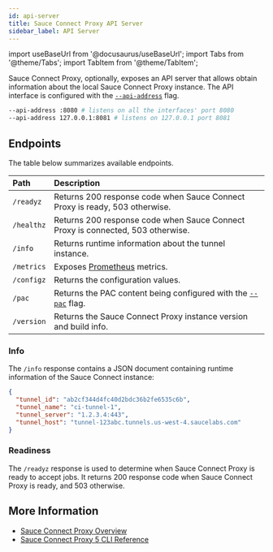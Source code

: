 ```yaml
---
id: api-server
title: Sauce Connect Proxy API Server
sidebar_label: API Server
---
```


import useBaseUrl from '@docusaurus/useBaseUrl';
import Tabs from '@theme/Tabs';
import TabItem from '@theme/TabItem';

Sauce Connect Proxy, optionally, exposes an API server that allows obtain information about the local Sauce Connect Proxy instance.
The API interface is configured with the [`--api-address`](/dev/cli/sauce-connect-5/run/#--api-address) flag.

```bash
--api-address :8080 # listens on all the interfaces' port 8080
--api-address 127.0.0.1:8081 # listens on 127.0.0.1 port 8081
```


## Endpoints

The table below summarizes available endpoints.

| Path       | Description                                                                                            |
| :--------- | :----------------------------------------------------------------------------------------------------- |
| `/readyz`  | Returns 200 response code when Sauce Connect Proxy is ready, 503 otherwise.                            |
| `/healthz` | Returns 200 response code when Sauce Connect Proxy is connected, 503 otherwise.                        |
| `/info`    | Returns runtime information about the tunnel instance.                                                 |
| `/metrics` | Exposes [Prometheus](https://prometheus.io/) metrics.                                                  |
| `/configz` | Returns the configuration values.                                                                      |
| `/pac`     | Returns the PAC content being configured with the [`--pac`](/dev/cli/sauce-connect-5/run/#--pac) flag. |
| `/version` | Returns the Sauce Connect Proxy instance version and build info.                                       |

### Info

The `/info` response contains a JSON document containing runtime information of the Sauce Connect instance:

```json
{
  "tunnel_id": "ab2cf344d4fc40d2bdc36b2fe6535c6b",
  "tunnel_name": "ci-tunnel-1",
  "tunnel_server": "1.2.3.4:443",
  "tunnel_host": "tunnel-123abc.tunnels.us-west-4.saucelabs.com"
}
```

### Readiness

The `/readyz` response is used to determine when Sauce Connect Proxy is ready to accept jobs. It returns 200 response code when Sauce Connect Proxy is ready, and 503 otherwise.

## More Information

- [Sauce Connect Proxy Overview](/secure-connections/sauce-connect/)
- [Sauce Connect Proxy 5 CLI Reference](/dev/cli/sauce-connect-5/run/)
